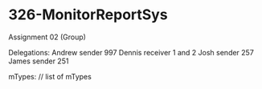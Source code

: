 # 326-MonitorReportSys
Assignment 02 (Group)

Delegations:
  Andrew sender 997
  Dennis receiver 1 and 2
  Josh sender 257
  James sender 251

mTypes:
  // list of mTypes
